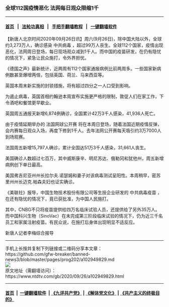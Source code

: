 ### 全球112国疫情恶化 法网每日观众限缩1千
------------------------

#### [首页](https://github.com/gfw-breaker/banned-news3/blob/master/README.md) &nbsp;&nbsp;|&nbsp;&nbsp; [法轮功真相](https://github.com/begood0513/basic/blob/master/README.md)  &nbsp;&nbsp;|&nbsp;&nbsp; [手把手翻墙教程](https://github.com/gfw-breaker/guides/wiki)  &nbsp;&nbsp;|&nbsp;&nbsp; [一键翻墙软件](https://github.com/gfw-breaker/nogfw/blob/master/README.md)  



<div><div class="post_content" itemprop="articleBody">
 <p>
  【新唐人北京时间2020年09月26日讯】周六(9月26日)，除中国大陆以外，全球约3,273万人，确诊感染
  <ok href="https://www.ntdtv.com/gb/中共病毒.htm">
   中共病毒
  </ok>
  ，超过99万人丧生。全球112个国家，疫情出现恶化，法网周日登场，每日现场观众减到1千人。而中国的疫苗研发，在仍有隐忧的情况下，紧急让民众施打，令外界担忧。
 </p>
 <p>
  《德国之声》最新统计，近两周有112个国家通报病例比前两周多。一些国家新病例数甚至爆增两倍，包括英国、荷兰、马来西亚等。
 </p>
 <p>
  英国本周末新实施的封锁措施，将有超过四分之一人口受到影响。
 </p>
 <p>
  为遏止病毒，英国首相约翰逊本周宣布实施更严格的限制，敦促人们在家工作，下令酒吧和餐馆更早歇业。
 </p>
 <p>
  英国周五通报天新增6,874例确诊，全国累计42万3千人感染，41,936人死亡。
 </p>
 <p>
  由于疫情延期举办的
  <ok href="https://www.ntdtv.com/gb/法国网球公开赛.htm">
   法国网球公开赛
  </ok>
  将在本周日登场，随着法国近期疫情反弹，会内赛每日观众入场，再度下修到1千人。去年法网公开赛每天吸引约3万7000人到场观赛。
 </p>
 <p>
  法国周五新增15,797人确诊，累计全国达51万3千人感染，31,661人丧生。
 </p>
 <p>
  美国确诊人数超过七百万，其中威斯康辛、明尼苏达、俄勒冈和犹他州，周五新增病例创下单日最高。
 </p>
 <p>
  美国弗吉尼亚州州长拉尔夫.诺瑟姆和妻子对该病毒测试呈阳性。本周稍早，密苏里州州长迈克.帕森夫妇也证实确诊。
 </p>
 <p>
  《美联社》报导，中国生物技术股份有限公司等生技企业研发的
  <ok href="https://www.ntdtv.com/gb/中共病毒疫苗.htm">
   中共病毒疫苗
  </ok>
  ，在还有隐忧的情况下，竟已获批准，为中国人民施打。
 </p>
 <p>
  其中，CNBG不只将疫苗提供给四万名临床试验人员，还提供给了另外35万人。而中国科兴生物（SinoVac）在未完成第三阶段临床试验的情况下，仍为近三千名员工和家属注射疫苗。有民众说，在施打后身体出现明显不适反应。
 </p>
 <p>
  新唐人记者李梅综合报导
 </p>
 <div class="single_ad">
 </div>
</div>
</div>
<hr/>
手机上长按并复制下列链接或二维码分享本文章：<br/>
https://github.com/gfw-breaker/banned-news3/blob/master/pages/prog202/a102949829.md <br/>
<a href='https://github.com/gfw-breaker/banned-news3/blob/master/pages/prog202/a102949829.md'><img src='https://github.com/gfw-breaker/banned-news3/blob/master/pages/prog202/a102949829.md.png'/></a> <br/>
原文地址（需翻墙访问）：https://www.ntdtv.com/gb/2020/09/26/a102949829.html


------------------------
#### [首页](https://github.com/gfw-breaker/banned-news3/blob/master/README.md) &nbsp;|&nbsp; [一键翻墙软件](https://github.com/gfw-breaker/nogfw/blob/master/README.md) &nbsp;| [《九评共产党》](https://github.com/gfw-breaker/9ping.md/blob/master/README.md#九评之一评共产党是什么) | [《解体党文化》](https://github.com/gfw-breaker/jtdwh.md/blob/master/README.md) | [《共产主义的终极目的》](https://github.com/gfw-breaker/gczydzjmd.md/blob/master/README.md)


<img src='http://gfw-breaker.win/banned-news3/pages/prog202/a102949829.md' width='0px' height='0px'/>